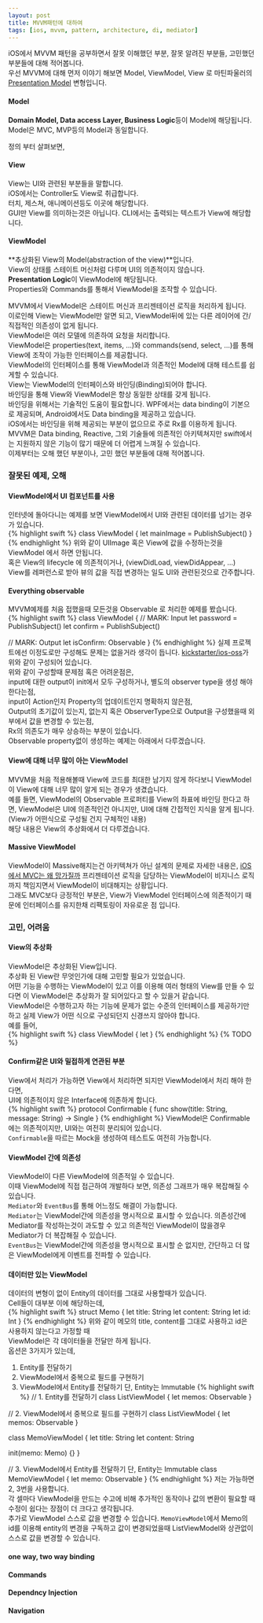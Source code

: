 ```yaml
---
layout: post
title: MVVM패턴에 대하여
tags: [ios, mvvm, pattern, architecture, di, mediator]
---
```

iOS에서 MVVM 패턴을 공부하면서 잘못 이해했던 부분, 잘못 알려진 부분들, 고민했던 부분들에 대해 적어봅니다.  
우선 MVVM에 대해 먼저 이야기 해보면 Model, ViewModel, View 로 마틴파울러의 [Presentation Model](https://martinfowler.com/eaaDev/PresentationModel.html) 변형입니다.  
#### Model
**Domain Model, Data access Layer, Business Logic**등이 Model에 해당됩니다.  
Model은 MVC, MVP등의 Model과 동일합니다.  
  
정의 부터 살펴보면,  
#### View
View는 UI와 관련된 부분들을 말합니다.  
iOS에서는 Controller도 View로 취급합니다.  
터치, 제스쳐, 애니메이션등도 이곳에 해당합니다.  
GUI만 View를 의미하는것은 아닙니다. CLI에서는 출력되는 텍스트가 View에 해당합니다.  
  
#### ViewModel
**추상화된 View의 Model(abstraction of the view)**입니다.  
View의 상태를 스테이트 머신처럼 다루며 UI의 의존적이지 않습니다.  
**Presentation Logic**이 ViewModel에 해당됩니다.  
Properties와 Commands를 통해서 ViewModel을 조작할 수 있습니다.  
  
MVVM에서 ViewModel은 스테이트 머신과 프리젠테이션 로직을 처리하게 됩니다.  
이로인해 View는 ViewModel만 알면 되고, ViewModel뒤에 있는 다른 레이어에 간/직접적인 의존성이 없게 됩니다.  
ViewModel은 여러 모델에 의존하여 요청을 처리합니다.  
ViewModel은 properties(text, items, ...)와 commands(send, select, ...)를 통해 View에 조작이 가능한 인터페이스를 제공합니다.  
ViewModel의 인터페이스를 통해 ViewModel과 의존적인 Model에 대해 테스트를 쉽게할 수 있습니다.  
View는 ViewModel의 인터페이스와 바인딩(Binding)되어야 합니다.  
바인딩을 통해 View와 ViewModel은 항상 동일한 상태를 갖게 됩니다.  
바인딩을 위해서는 기술적인 도움이 필요합니다. WPF에서는 data binding이 기본으로 제공되며, Android에서도 Data binding을 제공하고 있습니다.  
iOS에서는 바인딩을 위해 제공되는 부분이 없으므로 주로 Rx를 이용하게 됩니다.  
MVVM은 Data binding, Reactive, 그외 기술들에 의존적인 아키텍쳐지만 swift에서는 지원하지 않은 기능이 많기 때문에 더 어렵게 느껴질 수 있습니다.  
이제부터는 오해 했던 부분이나, 고민 했던 부분들에 대해 적어봅니다.  
  
### 잘못된 예제, 오해
#### ViewModel에서 UI 컴포넌트를 사용
인터넷에 돌아다니는 예제를 보면 ViewModel에서 UI와 관련된 데이터를 넘기는 경우가 있습니다.  
{% highlight swift %}
class ViewModel {
  let mainImage = PublishSubject<UIImage>()
}
{% endhighlight %}
위와 같이 UIImage 혹은 View에 값을 수정하는것을 ViewModel 에서 하면 안됩니다.  
혹은 View의 lifecycle 에 의존적이거나, (viewDidLoad, viewDidAppear, ...)  
View를 레퍼런스로 받아 뷰의 값을 직접 변경하는 일도 UI와 관련된것으로 간주합니다.   
  
#### Everything observable
MVVM예제를 처음 접했을때 모든것을 Observable 로 처리한 예제를 봤습니다.  
{% highlight swift %}
class ViewModel {
  // MARK: Input
  let password = PublishSubject<String>()
  let confirm = PublishSubject<Void>()

  // MARK: Output
  let isConfirm: Observable<Bool>
}
{% endhighlight %}
실제 프로젝트에선 이정도로만 구성해도 문제는 없을거라 생각이 듭니다. [kickstarter/ios-oss](https://github.com/kickstarter/ios-oss)가 위와 같이 구성되어 있습니다.  
위와 같이 구성할때 문제점 혹은 어려운점은,  
input에 대한 output이 init에서 모두 구성하거나, 별도의 observer type을 생성 해야 한다는점,  
input이 Action인지 Property의 업데이트인지 명확하지 않은점,  
Output의 초기값이 있는지, 없는지 혹은 ObserverType으로 Output을 구성했을때 외부에서 값을 변경할 수 있는점,  
Rx의 의존도가 매우 상승하는 부분이 있습니다.  
Observable property없이 생성하는 예제는 아래에서 다루겠습니다.  
  
#### View에 대해 너무 많이 아는 ViewModel
MVVM을 처음 적용해볼때 View에 코드를 최대한 남기지 않게 하다보니 ViewModel이 View에 대해 너무 많이 알게 되는 경우가 생겼습니다.  
예를 들면, ViewModel의 Observable<CGPoint> 프로퍼티를 View의 좌표에 바인딩 한다고 하면, ViewModel은 UI에 의존적인건 아니지만, UI에 대해 간접적인 지식을 알게 됩니다.(View가 어떤식으로 구성될 건지 구체적인 내용)  
해당 내용은 View의 추상화에서 더 다루겠습니다.  
  
#### Massive ViewModel
ViewModel이 Massive해지는건 아키텍쳐가 아닌 설계의 문제로 자세한 내용은, [iOS에서 MVC는 왜 망가질까](https://blog.jisoo.net/2018/11/24/why-mvc-destroyed.html)
프리젠테이션 로직을 담당하는 ViewModel이 비지니스 로직까지 책임지면서 ViewModel이 비대해지는 상황입니다.  
그래도 MVC보다 긍정적인 부분은, View가 ViewModel 인터페이스에 의존적이기 때문에 인터페이스를 유지한채 리팩토링이 자유로운 점 입니다.  
  
### 고민, 어려움
#### View의 추상화
ViewModel은 추상화된 View입니다.  
추상화 된 View란 무엇인가에 대해 고민할 필요가 있었습니다.  
어떤 기능을 수행하는 ViewModel이 있고 이를 이용해 여러 형태의 View를 만들 수 있다면 이 ViewModel은 추상화가 잘 되어있다고 할 수 있을거 같습니다.  
ViewModel은 수행하고자 하는 기능에 문제가 없는 수준의 인터페이스를 제공하기만 하고 실제 View가 어떤 식으로 구성되던지 신경쓰지 않아야 합니다.  
예를 들어,  
{% highlight swift %}
class ViewModel {
  let 
}
{% endhighlight %}
{% TODO %}
  
#### Confirm같은 UI와 밀접하게 연관된 부분
View에서 처리가 가능하면 View에서 처리하면 되지만 ViewModel에서 처리 해야 한다면,  
UI에 의존적이지 않은 Interface에 의존하게 합니다.  
{% highlight swift %}
protocol Confirmable {
  func show(title: String, message: String) -> Single<Bool>
}
{% endhighlight %}
ViewModel은 Confirmable에는 의존적이지만, UI와는 여전히 분리되어 있습니다.  
`Confirmable`을 따르는 Mock을 생성하여 테스트도 여전히 가능합니다.  
  
#### ViewModel 간에 의존성
ViewModel이 다른 ViewModel에 의존적일 수 있습니다.  
이때 ViewModel에 직접 접근하여 개발하다 보면, 의존성 그래프가 매우 복잡해질 수 있습니다.  
`Mediator`와 `EventBus`를 통해 어느정도 해결이 가능합니다.  
`Mediator`는 ViewModel간에 의존성을 명시적으로 표시할 수 있습니다. 의존성간에 Mediator를 작성하는것이 과도할 수 있고 의존적인 ViewModel이 많을경우 Mediator가 더 복잡해질 수 있습니다.  
`EventBus`는 ViewModel간에 의존성을 명시적으로 표시할 순 없지만, 간단하고 더 많은 ViewModel에게 이벤트를 전파할 수 있습니다.  
  
#### 데이터만 있는 ViewModel
데이터의 변형이 없이 Entity의 데이터를 그대로 사용할때가 있습니다.  
Cell들이 대부분 이에 해당하는데,  
{% highlight swift %}
struct Memo {
  let title: String
  let content: String
  let id: Int
}
{% endhighlight %}
위와 같이 메모의 title, content를 그대로 사용하고 id은 사용하지 않는다고 가정할 때  
ViewModel은 각 데이터들을 전달만 하게 됩니다.  
옵션은 3가지가 있는데,  
1. Entity를 전달하기
2. ViewModel에서 중복으로 필드를 구현하기
3. ViewModel에서 Entity를 전달하기 단, Entity는 Immutable
{% highlight swift %}
// 1. Entity를 전달하기
class ListViewModel {
  let memos: Observable<Memo>
}
 
// 2. ViewModel에서 중복으로 필드를 구현하기
class ListViewModel {
  let memos: Observable<MemoViewModel>
}

class MemoViewModel {
  let title: String
  let content: String

  init(memo: Memo) {}
}

// 3. ViewModel에서 Entity를 전달하기 단, Entity는 Immutable
class MemoViewModel {
  let memo: Observable<Memo>
}
{% endhighlight %}
저는 가능하면 2, 3번을 사용합니다.  
각 셀마다 ViewModel을 만드는 수고에 비해 추가적인 동작이나 값의 변환이 필요할 때 수정이 쉽다는 장점이 더 크다고 생각됩니다.  
추가로 ViewModel 스스로 값을 변경할 수 있습니다. `MemoViewModel`에서 Memo의 id를 이용해 entity의 변경을 구독하고 값이 변경되었을때 ListViewModel와 상관없이 스스로 값을 변경할 수 있습니다.  
  
#### one way, two way binding

#### Commands

#### Dependncy Injection 

#### Navigation

